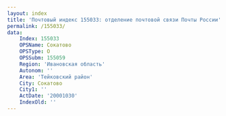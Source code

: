 ```yaml
---
layout: index
title: 'Почтовый индекс 155033: отделение почтовой связи Почты России'
permalink: /155033/
data:
    Index: 155033
    OPSName: Сокатово
    OPSType: О
    OPSSubm: 155059
    Region: 'Ивановская область'
    Autonom: ''
    Area: 'Тейковский район'
    City: Сокатово
    City1: ''
    ActDate: '20001030'
    IndexOld: ''
---
```


